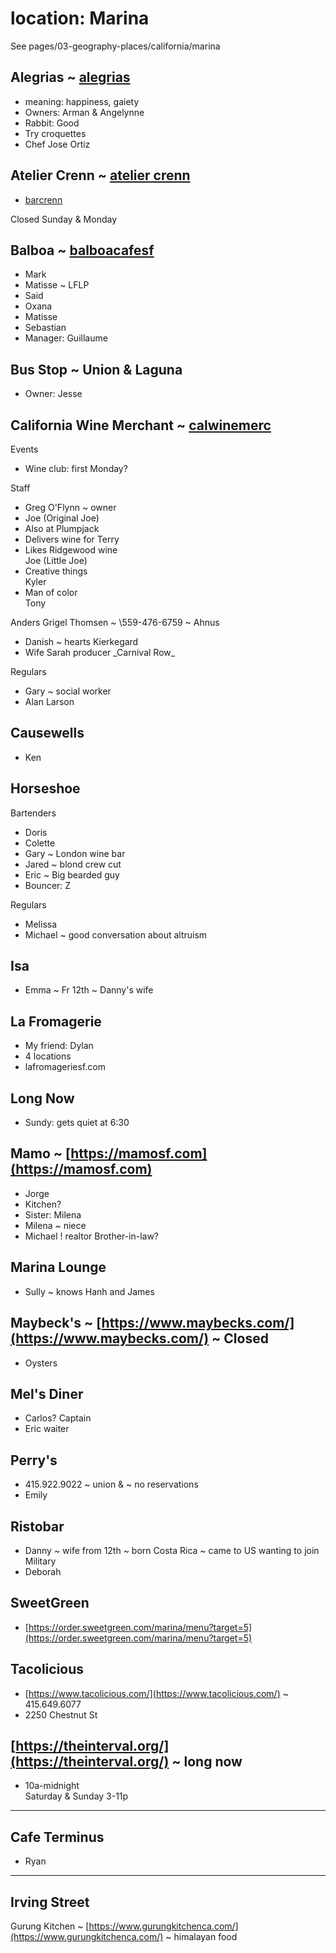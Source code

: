 # location: Marina

See pages/03-geography-places/california/marina

## Alegrias ~ [alegrias](https://www.alegriassf.com/)

* meaning: happiness, gaiety
* Owners: Arman & Angelynne
* Rabbit: Good
* Try croquettes
* Chef Jose Ortiz

## Atelier Crenn ~ [atelier crenn](https://www.ateliercrenn.com/)

* [barcrenn](https://www.barcrenn.com/)

Closed Sunday & Monday

## Balboa ~ [balboacafesf](https://www.balboacafesf.com/)

* Mark
* Matisse ~ LFLP
* Said
* Oxana
* Matisse
* Sebastian
* Manager: Guillaume

## Bus Stop ~ Union & Laguna

* Owner: Jesse

## California Wine Merchant ~ [calwinemerc](https://www.californiawinemerchant.com/)

Events

* Wine club: first Monday?

Staff

* Greg O'Flynn ~ owner
* Joe (Original Joe)
* Also at Plumpjack
* Delivers wine for Terry
* Likes Ridgewood wine  
    Joe (Little Joe)
* Creative things  
    Kyler
* Man of color  
    Tony

Anders Grigel Thomsen ~ \\559-476-6759 ~ Ahnus

* Danish ~ hearts Kierkegard
* Wife Sarah producer \_Carnival Row\_

Regulars

* Gary ~ social worker
* Alan Larson

## Causewells

* Ken

## Horseshoe

Bartenders

* Doris
* Colette
* Gary ~ London wine bar
* Jared ~ blond crew cut
* Eric ~ Big bearded guy
* Bouncer: Z

Regulars

* Melissa
* Michael ~ good conversation about altruism

## Isa

* Emma ~ Fr 12th ~ Danny's wife

## La Fromagerie

* My friend: Dylan
* 4 locations
* lafromageriesf.com

## Long Now

* Sundy: gets quiet at 6:30

## Mamo ~ [https://mamosf.com](https://mamosf.com)

* Jorge
* Kitchen?
* Sister: Milena
* Milena ~ niece
* Michael ! realtor Brother-in-law?

## Marina Lounge

* Sully ~ knows Hanh and James

## Maybeck's ~ [https://www.maybecks.com/](https://www.maybecks.com/) ~ Closed

* Oysters

## Mel's Diner

* Carlos? Captain
* Eric waiter

## Perry's 

* 415.922.9022 ~ union & ~ no reservations
* Emily

## Ristobar

* Danny ~ wife from 12th ~ born Costa Rica ~ came to US wanting to join Military
* Deborah

## SweetGreen

* [https://order.sweetgreen.com/marina/menu?target=5](https://order.sweetgreen.com/marina/menu?target=5)

## Tacolicious

* [https://www.tacolicious.com/](https://www.tacolicious.com/) ~ 415.649.6077
* 2250 Chestnut St

## [https://theinterval.org/](https://theinterval.org/) ~ long now

* 10a-midnight  
    Saturday & Sunday 3-11p

* * *

## Cafe Terminus

* Ryan

* * *

## Irving Street

Gurung Kitchen ~ [https://www.gurungkitchenca.com/](https://www.gurungkitchenca.com/) ~ himalayan food